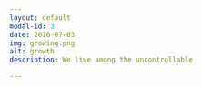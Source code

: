 ```yaml
---
layout: default
modal-id: 3
date: 2016-07-03
img: growing.png
alt: growth
description: We live among the uncontrollable

---
```

